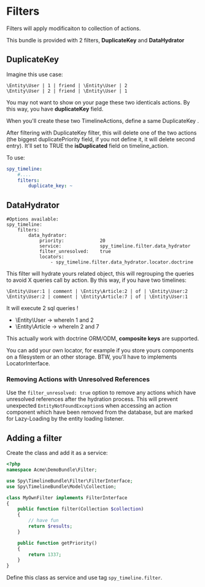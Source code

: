 # Filters

Filters will apply modificaiton to collection of actions.

This bundle is provided with 2 filters, **DuplicateKey** and **DataHydrator**

## DuplicateKey

Imagine this use case:

    \Entity\User | 1 | friend | \Entity\User | 2
    \Entity\User | 2 | friend | \Entity\User | 1

You may not want to show on your page these two identicals actions. By this way, you have **duplicateKey** field.

When you'll create these two TimelineActions, define a same DuplicateKey .

After filtering with DuplicateKey filter, this will delete one of the two actions (the biggest duplicatePriority field, if you not define it, it will delete second entry).
It'll set to TRUE the **isDuplicated** field on timeline_action.

To use:

```yml
spy_timeline:
    #....
    filters:
        duplicate_key: ~
```

## DataHydrator

```
#Options available:
spy_timeline:
	filters:
		data_hydrator:
            priority:             20
            service:              spy_timeline.filter.data_hydrator
            filter_unresolved:    true
            locators:
                - spy_timeline.filter.data_hydrator.locator.doctrine
```

This filter will hydrate yours related object, this will regrouping the queries to avoid X queries call by action.
By this way, if you have two timelines:

    \Entity\User:1 | comment | \Entity\Article:2 | of | \Entity\User:2
    \Entity\User:2 | comment | \Entity\Article:7 | of | \Entity\User:1

It will execute 2 sql queries !

* \Entity\User    -> whereIn 1 and 2
* \Entity\Article -> whereIn 2 and 7

This actually work with doctrine ORM/ODM, **composite keys** are supported.

You can add your own locator, for example if you store yours components on a filesystem or an other storage.
BTW, you'll have to implements LocatorInterface.

### Removing Actions with Unresolved References
Use the `filter_unresolved: true` option to remove any actions which have unresolved references after the hydration process.
This will prevent unexpected `EntityNotFoundException`s when accessing an action component which have been removed
from the database, but are marked for Lazy-Loading by the entity loading listener.

## Adding a filter

Create the class and add it as a service:

```php
<?php
namespace Acme\DemoBundle\Filter;

use Spy\TimelineBundle\Filter\FilterInterface;
use Spy\TimelineBundle\Model\Collection;

class MyOwnFilter implements FilterInterface
{
	public function filter(Collection $collection)
	{
		// have fun
		return $results;
	}

    public function getPriority()
    {
        return 1337;
    }
}
```

Define this class as service and use tag `spy_timeline.filter`.
